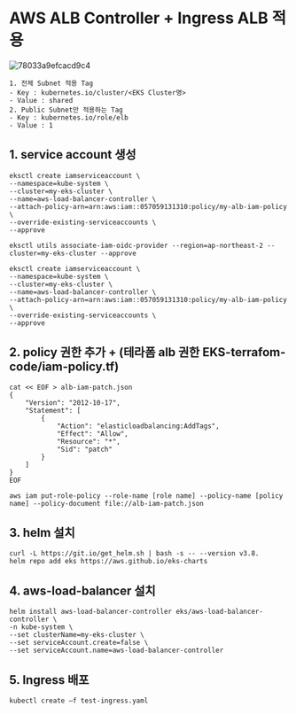 

# AWS ALB Controller + Ingress ALB 적용 

![78033a9efcacd9c4](https://github.com/jominjun94/EKS-Project/assets/72008472/efdaa1f8-b6b4-4911-9e49-2b054cc57279)


```
1. 전체 Subnet 적용 Tag 
- Key : kubernetes.io/cluster/<EKS Cluster명>
- Value : shared
2. Public Subnet만 적용하는 Tag
- Key : kubernetes.io/role/elb
- Value : 1
```
## 1. service account 생성
```
eksctl create iamserviceaccount \
--namespace=kube-system \
--cluster=my-eks-cluster \
--name=aws-load-balancer-controller \
--attach-policy-arn=arn:aws:iam::057059131310:policy/my-alb-iam-policy \
--override-existing-serviceaccounts \
--approve

eksctl utils associate-iam-oidc-provider --region=ap-northeast-2 --cluster=my-eks-cluster --approve 

eksctl create iamserviceaccount \
--namespace=kube-system \
--cluster=my-eks-cluster \
--name=aws-load-balancer-controller \
--attach-policy-arn=arn:aws:iam::057059131310:policy/my-alb-iam-policy \
--override-existing-serviceaccounts \
--approve
```

## 2. policy 권한 추가 + (테라폼 alb 권한 EKS-terrafom-code/iam-policy.tf)
```
cat << EOF > alb-iam-patch.json
{
    "Version": "2012-10-17",
    "Statement": [
        {
            "Action": "elasticloadbalancing:AddTags",
            "Effect": "Allow",
            "Resource": "*",
            "Sid": "patch"
        }
    ]
}
EOF

aws iam put-role-policy --role-name [role name] --policy-name [policy name] --policy-document file://alb-iam-patch.json
```

## 3. helm 설치
```
curl -L https://git.io/get_helm.sh | bash -s -- --version v3.8.
helm repo add eks https://aws.github.io/eks-charts
```
## 4. aws-load-balancer 설치
```
helm install aws-load-balancer-controller eks/aws-load-balancer-controller \
-n kube-system \
--set clusterName=my-eks-cluster \
--set serviceAccount.create=false \
--set serviceAccount.name=aws-load-balancer-controller
```
## 5. Ingress 배포
```
kubectl create ‒f test-ingress.yaml
```
